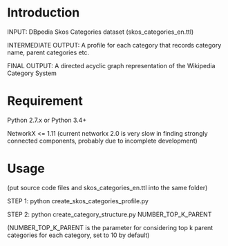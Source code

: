 # Introduction

INPUT: DBpedia Skos Categories dataset (skos_categories_en.ttl)

INTERMEDIATE OUTPUT: A profile for each category that records category name, parent categories etc.

FINAL OUTPUT: A directed acyclic graph representation of the Wikipedia Category System

# Requirement

Python 2.7.x or Python 3.4+

NetworkX <= 1.11 (current networkx 2.0 is very slow in finding strongly connected components, probably due to incomplete development)

# Usage

(put source code files and skos_categories_en.ttl into the same folder)

STEP 1: python create_skos_categories_profile.py

STEP 2: python create_category_structure.py NUMBER_TOP_K_PARENT

(NUMBER_TOP_K_PARENT is the parameter for considering top k parent categories for each category, set to 10 by default)
